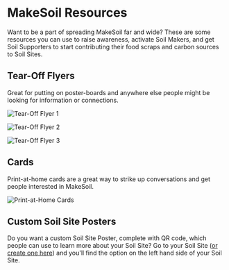 # MakeSoil Resources
Want to be a part of spreading MakeSoil far and wide? These are some resources you can use to raise awareness, activate Soil Makers, and get Soil Supporters to start contributing their food scraps and carbon sources to Soil Sites.

## Tear-Off Flyers
Great for putting on poster-boards and anywhere else people might be looking for information or connections.

![[Tear-Off Flyer 1](https://raw.githubusercontent.com/MakeSoil/public-pages/master/files/ms-tear-off-v1.pdf)](https://raw.githubusercontent.com/MakeSoil/public-pages/master/images/ms-tear-off-v1.png)

![[Tear-Off Flyer 2](https://raw.githubusercontent.com/MakeSoil/public-pages/master/files/ms-tear-off-v2.pdf)](https://raw.githubusercontent.com/MakeSoil/public-pages/master/images/ms-tear-off-v2.png)

![[Tear-Off Flyer 3](https://raw.githubusercontent.com/MakeSoil/public-pages/master/files/ms-tear-off-v3.pdf)](https://raw.githubusercontent.com/MakeSoil/public-pages/master/images/ms-tear-off-v3.png)

## Cards
Print-at-home cards are a great way to strike up conversations and get people interested in MakeSoil.

![[Print-at-Home Cards](https://raw.githubusercontent.com/MakeSoil/public-pages/master/files/ms-print-at-home-cards.pdf)](https://raw.githubusercontent.com/MakeSoil/public-pages/master/images/ms-print-at-home-cards.png)

## Custom Soil Site Posters
Do you want a custom Soil Site Poster, complete with QR code, which people can use to learn more about your Soil Site? Go to your Soil Site ([or create one here](/host)) and you'll find the option on the left hand side of your Soil Site.
